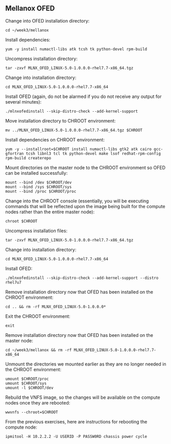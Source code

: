 ## Mellanox OFED

Change into OFED installation directory:

```
cd ~/week3/mellanox
```

Install dependencies:

```
yum -y install numactl-libs atk tcsh tk python-devel rpm-build
```

Uncompress installation directory:

```
tar -zxvf MLNX_OFED_LINUX-5.0-1.0.0.0-rhel7.7-x86_64.tgz
```

Change into installation directory:

```
cd MLNX_OFED_LINUX-5.0-1.0.0.0-rhel7.7-x86_64
```

Install OFED (again, do not be alarmed if you do not receive any output for several minutes):

```
./mlnxofedinstall --skip-distro-check --add-kernel-support
```

Move installation directory to CHROOT environment:

```
mv ../MLNX_OFED_LINUX-5.0-1.0.0.0-rhel7.7-x86_64.tgz $CHROOT
```

Install dependencies on CHROOT environment:

```
yum -y --installroot=$CHROOT install numactl-libs gtk2 atk cairo gcc-gfortran tcsh libnl3 tcl tk python-devel make lsof redhat-rpm-config rpm-build createrepo
```

Mount directories on the master node to the CHROOT environment so OFED can be installed successfully:

```
mount --bind /dev $CHROOT/dev
mount --bind /sys $CHROOT/sys
mount --bind /proc $CHROOT/proc
```

Change into the CHROOT console (essentially, you will be executing commands that will be reflected upon the image being built for the compute nodes rather than the entire master node):

```
chroot $CHROOT
```

Uncompress installation files:

```
tar -zxvf MLNX_OFED_LINUX-5.0-1.0.0.0-rhel7.7-x86_64.tgz
```

Change into installation directory:

```
cd MLNX_OFED_LINUX-5.0-1.0.0.0-rhel7.7-x86_64
```

Install OFED:

```
./mlnxofedinstall --skip-distro-check --add-kernel-support --distro rhel7u7
```

Remove installation directory now that OFED has been installed on the CHROOT environment:

```
cd .. && rm -rf MLNX_OFED_LINUX-5.0-1.0.0.0*
```

Exit the CHROOT environment:

```
exit
```

Remove installation directory now that OFED has been installed on the master node:

```
cd ~/week3/mellanox && rm -rf MLNX_OFED_LINUX-5.0-1.0.0.0-rhel7.7-x86_64
```

Unmount the directories we mounted earlier as they are no longer needed in the CHROOT environment:

```
umount $CHROOT/proc
umount $CHROOT/sys
umount -l $CHROOT/dev
```

Rebuild the VNFS image, so the changes will be available on the compute nodes once they are rebooted:

```
wwvnfs --chroot=$CHROOT
```

From the previous exercises, here are instructions for rebooting the compute node:

```
ipmitool -H 10.2.2.2 -U USERID -P PASSW0RD chassis power cycle
```
